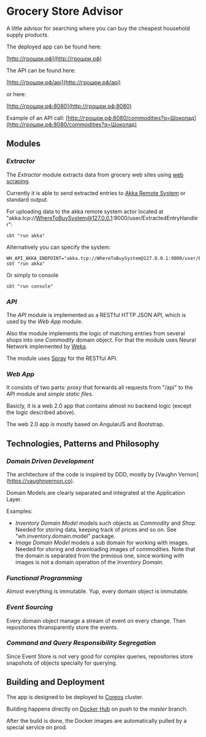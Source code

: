 # Grocery Store Advisor
A little advisor for searching where you can buy the cheapest household supply products.

The deployed app can be found here:

[http://грошри.рф](http://грошри.рф)

The API can be found here:

[http://грошри.рф/api](http://грошри.рф/api)

or here:

[http://грошри.рф:8080](http://грошри.рф:8080)

Example of an API call: [http://грошри.рф:8080/commodities?q=Шоколад](http://грошри.рф:8080/commodities?q=Шоколад)

## Modules
### *Extractor*
The *Extractor* module extracts data from grocery web sites using [web scraping](http://en.wikipedia.org/wiki/Web_scraping).

Currently it is able to send extracted entries to [Akka Remote System](http://doc.akka.io/docs/akka/snapshot/scala/remoting.html) or standard output.

For uploading data to the akka remote system actor located at "akka.tcp://WhereToBuySystem@127.0.0.1:9000/user/ExtractedEntryHandler":
```
sbt "run akka"
```

Alternatively you can specify the system:
```
WH_API_AKKA_ENDPOINT="akka.tcp://WhereToBuySystem@127.0.0.1:9000/user/ExtractedEntryHandler" sbt "run akka"
```

Or simply to console
```
sbt "run console"
```

### *API*
The *API* module is implemented as a RESTful HTTP JSON API, which is used by the *Web App* module.

Also the module implements the logic of matching entries from several shops into one *Commodity* domain object.
For that the module uses Neural Network implemented by [Weka](http://www.cs.waikato.ac.nz/ml/weka/).

The module uses [Spray](http://spray.io) for the RESTful API.

### *Web App*
It consists of two parts: *proxy* that forwards all requests from "/api" to the API module and *simple static files*.

Basicly, it is a web 2.0 app that contains almost no backend logic (except the logic described above).

The web 2.0 app is mostly based on AngularJS and Bootstrap.

## Technologies, Patterns and Philosophy
### *Domain Driven Development*
The architecture of the code is inspired by DDD, mostly by [Vaughn Vernon] (https://vaughnvernon.co).

Domain Models are clearly separated and integrated at the Application Layer.

Examples:
 * *Inventory Domain Model* models such objects as *Commodity* and *Shop*. Needed for storing data, keeping track of prices and so on. See "wh.inventory.domain.model" package.
 * *Image Domain Model* models a sub domain for working with images. Needed for storing and downloading images of commodities. Note that the domain is separated from the previous one, since working with images is not a domain operation of the *Inventory Domain*.

### *Functional Programming*
Almost everything is immutable. Yup, every domain object is immutable.

### *Event Sourcing*
Every domain object manage a stream of event on every change. Then repositories thransparently store the events.

### *Command and Query Responsibility Segregation*
Since Event Store is not very good for complex queries, repositories store snapshots of objects specially for querying.

## Building and Deployment
The app is designed to be deployed to [Coreos](https://coreos.com) cluster.

Building happens directly on [Docker Hub](https://hub.docker.com) on push to the *master* branch.

After the build is done, the Docker images are automatically pulled by a special service on prod.
